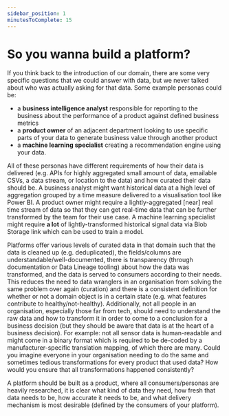 ```yaml
---
sidebar_position: 1
minutesToComplete: 15
---
```


# So you wanna build a platform?

If you think back to the introduction of our domain, there are some very specific questions that we could answer with data, but we never talked about who was actually asking for that data. Some example personas could be:
* a **business intelligence analyst** responsible for reporting to the business about the performance of a product against defined business metrics
* a **product owner** of an adjacent department looking to use specific parts of your data to generate business value through another product
* a **machine learning specialist** creating a recommendation engine using your data.

All of these personas have different requirements of how their data is delivered (e.g. APIs for highly aggregated small amount of data, emailable CSVs, a data stream, or location to the data) and how curated their data should be. A business analyst might want historical data at a high level of aggregation grouped by a time measure delivered to a visualisation tool like Power BI. A product owner might require a lightly-aggregated [near] real time stream of data so that they can get real-time data that can be further transformed by the team for their use case. A machine learning specialist might require **a lot** of lightly-transformed historical signal data via Blob Storage link which can be used to train a model.

Platforms offer various levels of curated data in that domain such that the data is cleaned up (e.g. deduplicated), the fields/columns are understandable/well-documented, there is transparency (through documentation or Data Lineage tooling) about how the data was transformed, and the data is served to consumers according to their needs. This reduces the need to data wranglers in an organisation from solving the same problem over again (curation) and there is a consistent definition for whether or not a domain object is in a certain state (e.g. what features contribute to healthy/not-healthy). Additionally, not all people in an organisation, especially those far from tech, should need to understand the raw data and how to transform it in order to come to a conclusion for a business decision (but they should be aware that data is at the heart of a business decision). For example: not all sensor data is human-readable and might come in a binary format which is required to be de-coded by a manufacturer-specific translation mapping, of which there are many. Could you imagine everyone in your organisation needing to do the same and sometimes tedious transformations for every product that used data? How would you ensure that all transformations happened consistently?

A platform should be built as a product, where all consumers/personas are heavily researched, it is clear what kind of data they need, how fresh that data needs to be, how accurate it needs to be, and what delivery mechanism is most desirable (defined by the consumers of your platform).